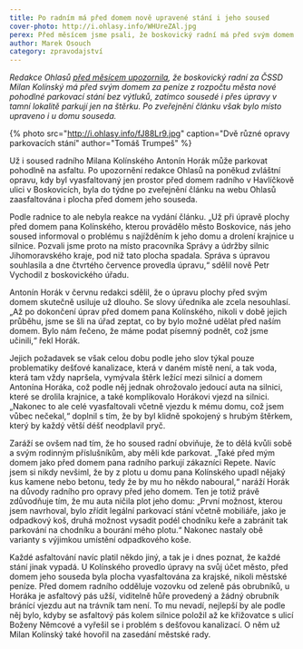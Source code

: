 ```yaml
---
title: Po radním má před domem nově upravené stání i jeho soused
cover-photo: http://i.ohlasy.info/WHUreZAl.jpg
perex: Před měsícem jsme psali, že boskovický radní má před svým domem za městské peníze nové parkovací stání. Následně bylo místo upraveno i u souseda.
author: Marek Osouch
category: zpravodajství
---
```


*Redakce Ohlasů [před měsícem upozornila](http://www.ohlasy.info/clanky/2017/06/kolinsky-parkovani.html), že boskovický radní za ČSSD Milan Kolínský má před svým domem za peníze z rozpočtu města nové pohodlné parkovací stání bez výtluků, zatímco sousedé i přes úpravy v tamní lokalitě parkují jen na štěrku. Po zveřejnění článku však bylo místo upraveno i u domu souseda.*

{% photo src="http://i.ohlasy.info/fJ88Lr9.jpg" caption="Dvě různé opravy parkovacích stání" author="Tomáš Trumpeš" %}

Už i soused radního Milana Kolínského Antonín Horák může parkovat pohodlně na asfaltu. Po upozornění redakce Ohlasů na poněkud zvláštní opravu, kdy byl vyasfaltovaný jen prostor před domem radního v Havlíčkově ulici v Boskovicích, byla do týdne po zveřejnění článku na webu Ohlasů zaasfaltována i plocha před domem jeho souseda.

Podle radnice to ale nebyla reakce na vydání článku. „Už při úpravě plochy před domem pana Kolínského, kterou provádělo město Boskovice, nás jeho soused informoval o problému s najížděním k jeho domu a drolení krajnice u silnice. Pozvali jsme proto na místo pracovníka Správy a údržby silnic Jihomoravského kraje, pod niž tato plocha spadala. Správa s úpravou souhlasila a dne čtvrtého července provedla úpravu,“ sdělil nově Petr Vychodil z boskovického úřadu.

Antonín Horák v červnu redakci sdělil, že o úpravu plochy před svým domem skutečně usiluje už dlouho. Se slovy úředníka ale zcela nesouhlasí. „Až po dokončení úprav před domem pana Kolínského, nikoli v době jejich průběhu, jsme se šli na úřad zeptat, co by bylo možné udělat před naším domem. Bylo nám řečeno, že máme podat písemný podnět, což jsme učinili,“ řekl Horák.

Jejich požadavek se však celou dobu podle jeho slov týkal pouze problematiky dešťové kanalizace, která v daném místě není, a tak voda, která tam vždy napršela, vymývala štěrk ležící mezi silnicí a domem Antonína Horáka, což podle něj jednak ohrožovalo jedoucí auta na silnici, které se drolila krajnice, a také komplikovalo Horákovi vjezd na silnici. „Nakonec to ale celé vyasfaltovali včetně vjezdu k mému domu, což jsem vůbec nečekal,“ doplnil s tím, že by byl klidně spokojený s hrubým štěrkem, který by každý větší déšť neodplavil pryč.

Zaráží se ovšem nad tím, že ho soused radní obviňuje, že to dělá kvůli sobě a svým rodinným příslušníkům, aby měli kde parkovat. „Také před mým domem jako před domem pana radního parkují zákazníci Repete. Navíc jsem si nikdy nevšiml, že by z plotu u domu pana Kolínského upadl nějaký kus kamene nebo betonu, tedy že by mu ho někdo naboural,“ naráží Horák na důvody radního pro opravy před jeho domem. Ten je totiž právě zdůvodňuje tím, že mu auta ničila plot jeho domu: „První možnost, kterou jsem navrhoval, bylo zřídit legální parkovací stání včetně mobiliáře, jako je odpadkový koš, druhá možnost vysadit podél chodníku keře a zabránit tak parkování na chodníku a bourání mého plotu.“ Nakonec nastaly obě varianty s výjimkou umístění odpadkového koše.

Každé asfaltování navíc platil někdo jiný, a tak je i dnes poznat, že každé stání jinak vypadá. U Kolínského provedlo úpravy na svůj účet město, před domem jeho souseda byla plocha vyasfaltována za krajské, nikoli městské peníze. Před domem radního odděluje vozovku od zeleně pás obrubníků, u Horáka je asfaltový pás užší, viditelně hůře provedený a žádný obrubník bránící vjezdu aut na trávník tam není. To mu nevadí, nejlepší by ale podle něj bylo, kdyby se asfaltový pás kolem silnice položil až ke křižovatce s ulicí Boženy Němcové a vyřešil se i problém s dešťovou kanalizací. O něm už Milan Kolínský také hovořil na zasedání městské rady.
